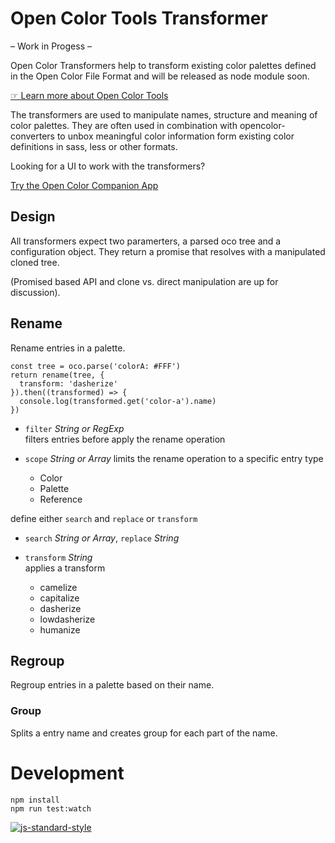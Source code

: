 # Open Color Tools Transformer

– Work in Progess –

Open Color Transformers help to transform existing color palettes defined in the Open Color File Format and will be released as node module soon.

[☞ Learn more about Open Color Tools](http://opencolor.tools)

The transformers are used to manipulate names, structure and meaning of color palettes. They are often used in combination with opencolor-converters to unbox meaningful color information form existing color definitions in sass, less or other formats.

Looking for a UI to work with the transformers?

[Try the Open Color Companion App](http://opencolor.tools)

## Design

All transformers expect two paramerters, a parsed oco tree and a configuration object. They return a promise that resolves with a manipulated cloned tree.

(Promised based API and clone vs. direct manipulation are up for discussion).

## Rename

Rename entries in a palette.

```
const tree = oco.parse('colorA: #FFF')
return rename(tree, {
  transform: 'dasherize'
}).then((transformed) => {
  console.log(transformed.get('color-a').name)
})
```

- `filter` _String or RegExp_<br>
  filters entries before apply the rename operation
- `scope` _String or Array_ limits the rename operation to a specific entry type

  - Color
  - Palette
  - Reference

define either `search` and `replace` or `transform`

- `search` _String or Array_, `replace` _String_
- `transform` _String_<br>
  applies a transform

  - camelize
  - capitalize
  - dasherize
  - lowdasherize
  - humanize

## Regroup

Regroup entries in a palette based on their name.

### Group

Splits a entry name and creates group for each part of the name.

# Development

```
npm install
npm run test:watch
```

[![js-standard-style](https://cdn.rawgit.com/feross/standard/master/badge.svg)](http://standardjs.com/)
